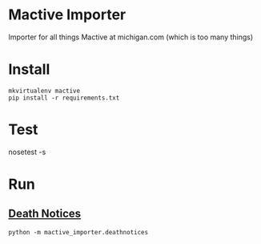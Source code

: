 # Mactive Importer
Importer for all things Mactive at michigan.com (which is too many things)

# Install
```
mkvirtualenv mactive
pip install -r requirements.txt
```

# Test
nosetest -s

# Run

## [Death Notices](https://github.com/michigan-com/mactive_importer/mactive_importer/tree/master/deathnotices)
```
python -m mactive_importer.deathnotices
```
